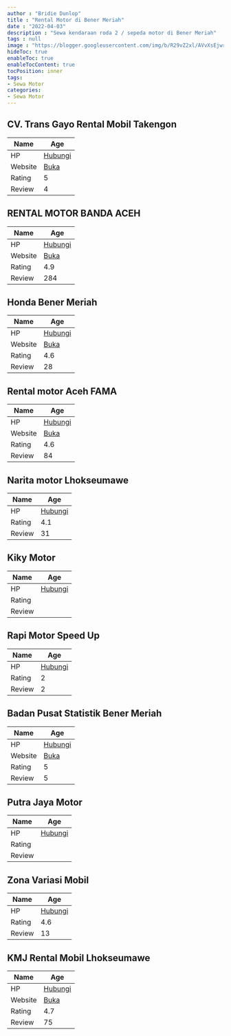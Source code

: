 ```yaml
---
author : "Bridie Dunlop"
title : "Rental Motor di Bener Meriah"
date : "2022-04-03"
description : "Sewa kendaraan roda 2 / sepeda motor di Bener Meriah"
tags : null
image : "https://blogger.googleusercontent.com/img/b/R29vZ2xl/AVvXsEjwrqRPn1yfGHIhVzivt8j-KWVNXnE1gVE9HWyDtz34pEdGxi-UIwBvn2IwaTtjt3yDvuIsCXvAHs7ex2xQFDDEz-E2PS7zgBr_uZ1wBOTf0ixwXlPsjh9F2RjLo2kyqC9rAWniUYwZXHfTxXR93qfdzFFVE7_34_9hD9Yiz-PQFiVvaydBder9muPLtQ/w300-h200/rental-motor-di-bener-meriah.png"
hideToc: true
enableToc: true
enableTocContent: true
tocPosition: inner
tags:
- Sewa Motor
categories:
- Sewa Motor
---
```



## CV. Trans Gayo Rental Mobil Takengon

Name | Age
--------|------
HP | [Hubungi](https://pcandroidplayer.blogspot.com/?clayads=https://getnumber.ndower.dev?phone=MDg1Mjc3Mzc3NTUw)
Website | [Buka](https://pcandroidplayer.blogspot.com/?clayads=aHR0cDovL3d3dy50cmFuc2dheW8uY29tLw==) 
Rating | 5
Review | 4


## RENTAL MOTOR BANDA ACEH

Name | Age
--------|------
HP | [Hubungi](https://pcandroidplayer.blogspot.com/?clayads=https://getnumber.ndower.dev?phone=MDgyMjcyODAxMTQ5)
Website | [Buka](https://pcandroidplayer.blogspot.com/?clayads=aHR0cDovL3d3dy5yZW50YWxtb3RvcmJhbmRhYWNlaC5jb20v) 
Rating | 4.9
Review | 284


## Honda Bener Meriah

Name | Age
--------|------
HP | [Hubungi](https://pcandroidplayer.blogspot.com/?clayads=https://getnumber.ndower.dev?phone=MDg1Mjk0NDgwNTc3)
Website | [Buka](https://pcandroidplayer.blogspot.com/?clayads=aHR0cHM6Ly93d3cuaW5zdGFncmFtLmNvbS9ob25kYWJlbmVybWVyaWFoLw==) 
Rating | 4.6
Review | 28


## Rental motor Aceh FAMA

Name | Age
--------|------
HP | [Hubungi](https://pcandroidplayer.blogspot.com/?clayads=https://getnumber.ndower.dev?phone=MDgxMjYwNzU3ODQ4)
Website | [Buka](https://pcandroidplayer.blogspot.com/?clayads=aHR0cHM6Ly9yZW50YWwtbW90b3ItYWNlaC1mYW1hLmJ1c2luZXNzLnNpdGUv) 
Rating | 4.6
Review | 84


## Narita motor Lhokseumawe

Name | Age
--------|------
HP | [Hubungi](https://pcandroidplayer.blogspot.com/?clayads=https://getnumber.ndower.dev?phone=MDgxMTY3Mzk4Mw==)
Rating | 4.1
Review | 31


## Kiky Motor

Name | Age
--------|------
HP | [Hubungi](https://pcandroidplayer.blogspot.com/?clayads=https://getnumber.ndower.dev?phone=MDgxMzc1ODAyMTky)
Rating | 
Review | 


## Rapi Motor Speed Up

Name | Age
--------|------
HP | [Hubungi](https://pcandroidplayer.blogspot.com/?clayads=https://getnumber.ndower.dev?phone=)
Rating | 2
Review | 2


## Badan Pusat Statistik Bener Meriah

Name | Age
--------|------
HP | [Hubungi](https://pcandroidplayer.blogspot.com/?clayads=https://getnumber.ndower.dev?phone=)
Website | [Buka](https://pcandroidplayer.blogspot.com/?clayads=aHR0cDovL2JlbmVybWVyaWFoa2FiLmJwcy5nby5pZC8=) 
Rating | 5
Review | 5


## Putra Jaya Motor

Name | Age
--------|------
HP | [Hubungi](https://pcandroidplayer.blogspot.com/?clayads=https://getnumber.ndower.dev?phone=MDY0NDQxNTUy)
Rating | 
Review | 


## Zona Variasi Mobil

Name | Age
--------|------
HP | [Hubungi](https://pcandroidplayer.blogspot.com/?clayads=https://getnumber.ndower.dev?phone=MDg1MjYwMTk2NzI1)
Rating | 4.6
Review | 13


## KMJ Rental Mobil Lhokseumawe

Name | Age
--------|------
HP | [Hubungi](https://pcandroidplayer.blogspot.com/?clayads=https://getnumber.ndower.dev?phone=MDgxMTY3MDA3NTE=)
Website | [Buka](https://pcandroidplayer.blogspot.com/?clayads=aHR0cDovL2FjZWhyZW50Y2FyLndlYnMuY29tLw==) 
Rating | 4.7
Review | 75


